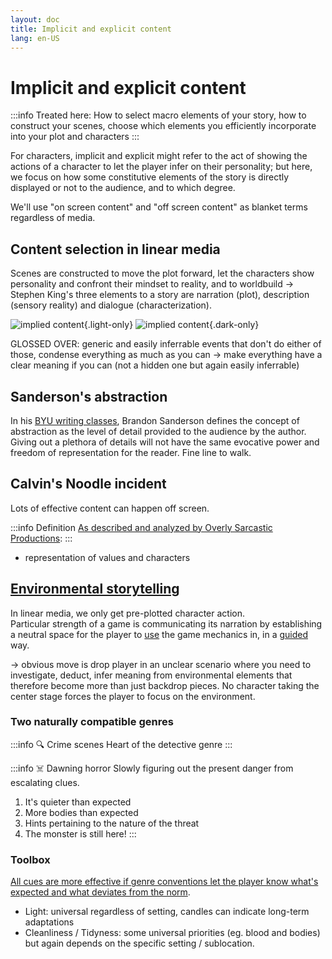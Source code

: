 ```yaml
---
layout: doc
title: Implicit and explicit content
lang: en-US
---
```


# Implicit and explicit content

:::info Treated here:
How to select macro elements of your story, how to construct your scenes, choose which elements you efficiently incorporate into your plot and characters
:::

For characters, implicit and explicit might refer to the act of showing the actions of a character to let the player infer on their personality; but here, we focus on how some constitutive elements of the story is <span class="highlight">directly displayed or not</span> to the audience, and to which degree.

We'll use "on screen content" and "off screen content" as blanket terms regardless of media.


## Content selection in linear media


Scenes are constructed to move the plot forward, let the characters show personality and confront their mindset to reality, and to worldbuild -> Stephen King's three elements to a story are narration (plot), description (sensory reality) and dialogue (characterization).



![implied content](/en-impliedContent-light.png){.light-only}
![implied content](/en-impliedContent-dark.png){.dark-only}

GLOSSED OVER: generic and easily inferrable events that don't do either of those, condense everything as much as you can -> make everything have a clear meaning if you can (not a hidden one but again easily inferrable)

## Sanderson's abstraction

In his [BYU writing classes](https://www.youtube.com/playlist?list=PLSH_xM-KC3Zv-79sVZTTj-YA6IAqh8qeQ), Brandon Sanderson defines the concept of abstraction as the level of detail provided to the audience by the author. Giving out a plethora of details will not have the same evocative power and freedom of representation for the reader. Fine line to walk.




## Calvin's Noodle incident

<span class="highlight">Lots of effective content can happen off screen.</span>

:::info Definition
[As described and analyzed by Overly Sarcastic Productions](https://www.youtube.com/watch?v=06BUGWthQ70): 
:::

- representation of values and characters 

## [Environmental storytelling](https://www.youtube.com/watch?v=gf-k3nYYgU4)


In linear media, we only get pre-plotted character action.<br>
Particular strength of a game is communicating its narration by establishing a neutral space for the player to <u>use</u> the game mechanics in, in a <u>guided</u> way.

-> obvious move is drop player in an unclear scenario where you need to investigate, deduct, infer meaning from environmental elements that therefore become more than just backdrop pieces. No character taking the center stage forces the player to focus on the environment.

### Two naturally compatible genres

:::info 🔍 Crime scenes
Heart of the detective genre
:::




:::info ☠️ Dawning horror
Slowly figuring out the present danger from escalating clues. 
1. It's quieter than expected
2. More bodies than expected
3. Hints pertaining to the nature of the threat
4. The monster is still here!
:::

### Toolbox

<u>All cues are more effective if genre conventions let the player know what's expected and what deviates from the norm</u>.

- <span class="color">Light</span>: universal regardless of setting, candles can indicate long-term adaptations
- <span class="color">Cleanliness / Tidyness</span>: some universal priorities (eg. blood and bodies) but again depends on the specific setting / sublocation.